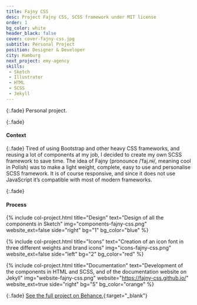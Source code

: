 ```yaml
---
title: Fajny CSS
desc: Project Fajny CSS, SCSS framework under MIT license
order: 1
bg_color: white
header_black: false
cover: cover-fajny-css.jpg
subtitle: Personal Project
position: Designer & Developer
city: Hamburg
next_project: emy-agency
skills:
 - Sketch
 - Illustrator
 - HTML
 - SCSS
 - Jekyll
---
```


{:.fade}
Personal project.

{:.fade}
#### Context

{:.fade}
Tired of using Bootstrap and other heavy CSS frameworks, and reusing a lot of components at my job, I decided to create my own SCSS framework to save time. The idea of Fajny (pronounce /ˈfaj.nɨ/, meaning cool in Polish) was to make a light weight, complete, easy to use and personalise SCSS framework. It is of course responsive, and since it does not use JavaScript it’s compatible with most of modern frameworks.

{:.fade}
#### Process

{%
    include col-project.html
    title="Design"
    text="Design of all the components in Sketch"
    img="components-fajny-css.png"
    website_ext=false
    side="right"
    bg="1"
    bg_color="blue"
%}

{%
    include col-project.html
    title="Icons"
    text="Creation of an icon font in three different weights and brand icons"
    img="icons-fajny-css.png"
    website_ext=false
    side="left"
    bg="2"
    bg_color="red"
%}

{%
    include col-project.html
    title="Documentation"
    text="Development of the components in HTML and SCSS, and of the documentation website on Jekyll"
    img="website-fajny-css.png"
    website="https://fajny-css.github.io/"
    website_ext=true
    side="right"
    bg="5"
    bg_color="orange"
%}

{:.fade}
[See the full project on Behance.](https://www.behance.net/gallery/85876191/Fajny-CSS){:target="_blank"}